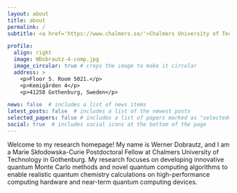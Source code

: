 ```yaml
---
layout: about
title: about
permalink: /
subtitle: <a href='https://www.chalmers.se/'>Chalmers University of Technology</a>. 

profile:
  align: right
  image: WDobrautz-4-comp.jpg
  image_circular: true # crops the image to make it circular
  address: >
    <p>Floor 5. Room 5021.</p>
    <p>Kemigården 4</p>
    <p>41258 Gothenburg, Sweden</p>

news: false  # includes a list of news items
latest_posts: false  # includes a list of the newest posts
selected_papers: false # includes a list of papers marked as "selected={true}"
social: true  # includes social icons at the bottom of the page
---
```

Welcome to my research homepage!
My name is Werner Dobrautz, and I am a Marie Skłodowska-Curie Postdoctoral Fellow at Chalmers University of Technology in Gothenburg. 
My research focuses on developing innovative quantum Monte Carlo methods and novel quantum computing algorithms to enable realistic quantum chemistry calculations on high-performance computing hardware and near-term quantum computing devices.
